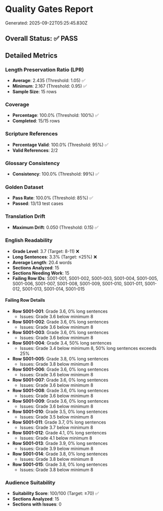 # Quality Gates Report

Generated: 2025-09-22T05:25:45.830Z

## Overall Status: ✅ PASS

## Detailed Metrics

### Length Preservation Ratio (LPR)
- **Average**: 2.435 (Threshold: 1.05) ✅
- **Minimum**: 2.167 (Threshold: 0.95) ✅
- **Sample Size**: 15 rows

### Coverage
- **Percentage**: 100.0% (Threshold: 100%) ✅
- **Completed**: 15/15 rows

### Scripture References
- **Percentage Valid**: 100.0% (Threshold: 95%) ✅
- **Valid References**: 2/2

### Glossary Consistency
- **Consistency**: 100.0% (Threshold: 99%) ✅

### Golden Dataset
- **Pass Rate**: 100.0% (Threshold: 85%) ✅
- **Passed**: 13/13 test cases

### Translation Drift
- **Maximum Drift**: 0.050 (Threshold: 0.15) ✅

### English Readability
- **Grade Level**: 3.7 (Target: 8-11) ❌
- **Long Sentences**: 3.3% (Target: ≤25%) ❌
- **Average Length**: 20.4 words
- **Sections Analyzed**: 15
- **Sections Needing Work**: 15
- **Failing Row IDs**: S001-001, S001-002, S001-003, S001-004, S001-005, S001-006, S001-007, S001-008, S001-009, S001-010, S001-011, S001-012, S001-013, S001-014, S001-015

#### Failing Row Details
- **Row S001-001**: Grade 3.6, 0% long sentences
  - Issues: Grade 3.6 below minimum 8
- **Row S001-002**: Grade 3.6, 0% long sentences
  - Issues: Grade 3.6 below minimum 8
- **Row S001-003**: Grade 3.6, 0% long sentences
  - Issues: Grade 3.6 below minimum 8
- **Row S001-004**: Grade 3.4, 50% long sentences
  - Issues: Grade 3.4 below minimum 8, 50% long sentences exceeds 25%
- **Row S001-005**: Grade 3.8, 0% long sentences
  - Issues: Grade 3.8 below minimum 8
- **Row S001-006**: Grade 3.6, 0% long sentences
  - Issues: Grade 3.6 below minimum 8
- **Row S001-007**: Grade 3.6, 0% long sentences
  - Issues: Grade 3.6 below minimum 8
- **Row S001-008**: Grade 3.6, 0% long sentences
  - Issues: Grade 3.6 below minimum 8
- **Row S001-009**: Grade 3.6, 0% long sentences
  - Issues: Grade 3.6 below minimum 8
- **Row S001-010**: Grade 3.5, 0% long sentences
  - Issues: Grade 3.5 below minimum 8
- **Row S001-011**: Grade 3.7, 0% long sentences
  - Issues: Grade 3.7 below minimum 8
- **Row S001-012**: Grade 4.1, 0% long sentences
  - Issues: Grade 4.1 below minimum 8
- **Row S001-013**: Grade 3.9, 0% long sentences
  - Issues: Grade 3.9 below minimum 8
- **Row S001-014**: Grade 3.8, 0% long sentences
  - Issues: Grade 3.8 below minimum 8
- **Row S001-015**: Grade 3.8, 0% long sentences
  - Issues: Grade 3.8 below minimum 8

### Audience Suitability
- **Suitability Score**: 100/100 (Target: ≥70) ✅
- **Sections Analyzed**: 15
- **Sections with Issues**: 0
